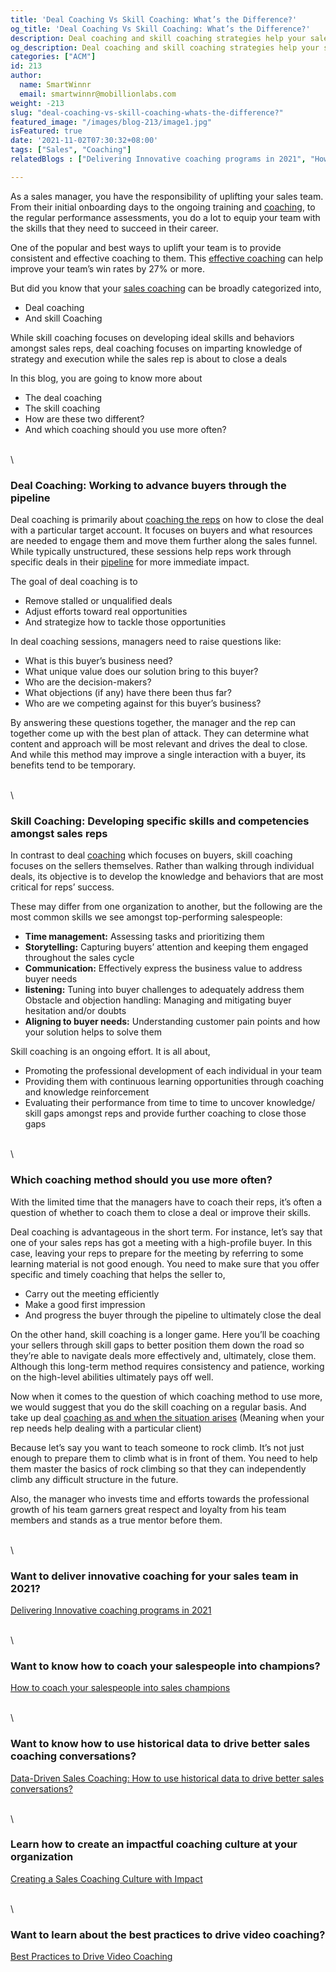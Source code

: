 ```yaml
---
title: 'Deal Coaching Vs Skill Coaching: What’s the Difference?'
og_title: 'Deal Coaching Vs Skill Coaching: What’s the Difference?'
description: Deal coaching and skill coaching strategies help your sales reps to achieve personal and professional growth. Learn what these strategies are and how you can use them for the benefit of your reps
og_description: Deal coaching and skill coaching strategies help your sales reps to achieve personal and professional growth. Learn what these strategies are and how you can use them for the benefit of your reps
categories: ["ACM"]
id: 213
author:
  name: SmartWinnr
  email: smartwinnr@mobillionlabs.com
weight: -213
slug: "deal-coaching-vs-skill-coaching-whats-the-difference?"
featured_image: "/images/blog-213/image1.jpg"
isFeatured: true
date: '2021-11-02T07:30:32+08:00'
tags: ["Sales", "Coaching"]
relatedBlogs : ["Delivering Innovative coaching programs in 2021", "How to coach your salespeople into sales champions", "Data-Driven Sales Coaching: How to use historical data to drive better sales conversations?", "Creating a Sales Coaching Culture with Impact", "Best Practices to Drive Video Coaching"]

---
```


As a sales manager, you have the responsibility of uplifting your sales team. From their initial onboarding days to the ongoing training and [coaching](https://www.smartwinnr.com/post/delivering-innovative-coaching-programs-in-2021/), to the regular performance assessments, you do a lot to equip your team with the skills that they need to succeed in their career.

One of the popular and best ways to uplift your team is to provide consistent and effective coaching to them. This [effective coaching](https://www.smartwinnr.com/post/best-practices-to-drive-video-coaching/) can help improve your team’s win rates by 27% or more. 

But did you know that your [sales coaching](https://www.smartwinnr.com/post/creating-a-sales-coaching-culture-with-impact/) can be broadly categorized into,

* Deal coaching 
* And skill Coaching

While skill coaching focuses on developing ideal skills and behaviors amongst sales reps, deal coaching focuses on imparting knowledge of strategy and execution while the sales rep is about to close a deals

In this blog, you are going to know more about

* The deal coaching
* The skill coaching
* How are these two different?
* And which coaching should you use more often?

\
\

### **Deal Coaching: Working to advance buyers through the pipeline**

Deal coaching is primarily about [coaching the reps](https://www.smartwinnr.com/post/how-to-coach-your-salespeople-into-sales-champions/) on how to close the deal with a particular target account. It focuses on buyers and what resources are needed to engage them and move them further along the sales funnel. While typically unstructured, these sessions help reps work through specific deals in their [pipeline](https://www.smartwinnr.com/post/how-to-measure-and-improve-the-effectiveness-of-your-sales-process/) for more immediate impact.

The goal of deal coaching is to 

* Remove stalled or unqualified deals 
* Adjust efforts toward real opportunities
* And strategize how to tackle those opportunities 

In deal coaching sessions, managers need to raise questions like:

* What is this buyer’s business need?
* What unique value does our solution bring to this buyer?
* Who are the decision-makers?
* What objections (if any) have there been thus far?
* Who are we competing against for this buyer’s business?

By answering these questions together, the manager and the rep can together come up with the best plan of attack. They can determine what content and approach will be most relevant and drives the deal to close. And while this method may improve a single interaction with a buyer, its benefits tend to be temporary. 

\
\

### **Skill Coaching: Developing specific skills and competencies amongst sales reps**

In contrast to deal [coaching](https://www.smartwinnr.com/post/reasons-to-use-video-coaching-in-your-sales-progress/) which focuses on buyers, skill coaching focuses on the sellers themselves. Rather than walking through individual deals, its objective is to develop the knowledge and behaviors that are most critical for reps’ success. 

These may differ from one organization to another, but the following are the most common skills we see amongst top-performing salespeople:

* **Time management:** Assessing tasks and prioritizing them
* **Storytelling:** Capturing buyers’ attention and keeping them engaged throughout the sales cycle
* **Communication:** Effectively express the business value to address buyer needs
* **listening:** Tuning into buyer challenges to adequately address them
Obstacle and objection handling: Managing and mitigating buyer hesitation and/or doubts
* **Aligning to buyer needs:** Understanding customer pain points and how your solution helps to solve them

Skill coaching is an ongoing effort. It is all about,

* Promoting the professional development of each individual in your team 
* Providing them with continuous learning opportunities through coaching and knowledge reinforcement
* Evaluating their performance from time to time to uncover knowledge/ skill gaps amongst reps and provide further coaching to close those gaps

\
\

### **Which coaching method should you use more often?**

With the limited time that the managers have to coach their reps, it’s often a question of whether to coach them to close a deal or improve their skills. 

Deal coaching is advantageous in the short term. For instance, let’s say that one of your sales reps has got a meeting with a high-profile buyer. In this case, leaving your reps to prepare for the meeting by referring to some learning material is not good enough. You need to make sure that you offer specific and timely coaching that helps the seller to,

* Carry out the meeting efficiently
* Make a good first impression 
* And  progress the buyer through the pipeline to ultimately close the deal

On the other hand, skill coaching is a longer game. Here you’ll be coaching your sellers through skill gaps to better position them down the road so they’re able to navigate deals more effectively and, ultimately, close them. Although this long-term method requires consistency and patience, working on the high-level abilities ultimately pays off well.

Now when it comes to the question of which coaching method to use more, we would suggest that you do the skill coaching on a regular basis. And take up deal [coaching as and when the situation arises](https://www.smartwinnr.com/post/scenarios-where-sales-coaching-can-be-used/) (Meaning when your rep needs help dealing with a particular client)

Because let’s say you want to teach someone to rock climb. It’s not just enough to prepare them to climb what is in front of them. You need to help them master the basics of rock climbing so that they can independently climb any difficult structure in the future.

Also, the manager who invests time and efforts towards the professional growth of his team garners great respect and loyalty from his team members and stands as a true mentor before them.

\
\

### Want to deliver innovative coaching for your sales team in 2021?

[Delivering Innovative coaching programs in 2021](https://smartwinnr.com/post/delivering-innovative-coaching-programs-in-2021/)

\
\

### Want to know how to coach your salespeople into champions?

[How to coach your salespeople into sales champions](https://smartwinnr.com/post/how-to-coach-your-salespeople-into-sales-champions/)

\
\

### Want to know how to use historical data to drive better sales coaching conversations?

[Data-Driven Sales Coaching: How to use historical data to drive better sales conversations?](https://smartwinnr.com/post/how-to-use-historical-data-to-drive-better-sales-conversations/)

\
\

### Learn how to create an impactful coaching culture at your organization

[Creating a Sales Coaching Culture with Impact](https://smartwinnr.com/post/creating-a-sales-coaching-culture-with-impact/)

\
\

### Want to learn about the best practices to drive video coaching?

[Best Practices to Drive Video Coaching](https://smartwinnr.com/post/best-practices-to-drive-video-coaching/)
